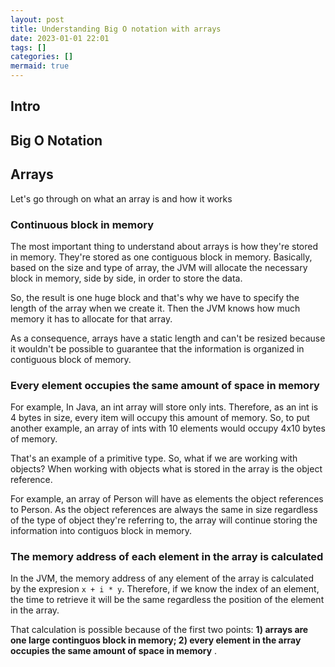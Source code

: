```yaml
---
layout: post
title: Understanding Big O notation with arrays
date: 2023-01-01 22:01
tags: []
categories: []
mermaid: true
---
```


## Intro

## Big O Notation

## Arrays
Let's go through on what an array is and how it works

### Continuous block in memory
The most important thing to understand about arrays is how they're stored in memory. They're stored as one contiguous block in memory. Basically, based on the size and type of array, the JVM will allocate the necessary block in memory, side by side, in order to store the data.

So, the result is one huge block and that's why we have to specify the length of the array when we create it. Then the JVM knows how much memory it has to allocate for that array.

As a consequence, arrays have a static length and can't be resized because it wouldn't be possible to guarantee that the information is organized in contiguous block of memory.

### Every element occupies the same amount of space in memory
For example, In Java, an int array will store only ints. Therefore, as an int is 4 bytes in size, every item will occupy this amount of memory. So, to put another example, an array of ints with 10 elements would occupy 4x10 bytes of memory.

That's an example of a primitive type. So, what if we are working with objects? When working with objects what is stored in the array is the object reference.

For example, an array of Person will have as elements the object references to Person. As the object references are always the same in size regardless of the type of object they're referring to, the array will continue storing the information into contiguos block in memory.

### The memory address of each element in the array is calculated
In the JVM, the memory address of any element of the array is calculated by the expresion `x + i * y`. Therefore, if we know the index of an element, the time to retrieve it will be the same regardless the position of the element in the array.

That calculation is possible because of the first two points: **1) arrays are one large continguos block in memory; 2) every element in the array occupies the same amount of space in memory** .